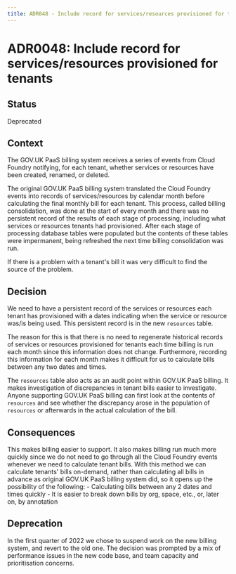 ```yaml
---
title: ADR048 - Include record for services/resources provisioned for tenants
---
```


# ADR0048: Include record for services/resources provisioned for tenants

## Status

Deprecated

## Context

The GOV.UK PaaS billing system receives a series of events from Cloud Foundry notifying, for each tenant, whether services or resources have been created, renamed, or deleted.

The original GOV.UK PaaS billing system translated the Cloud Foundry events into records of services/resources by calendar month before calculating the final monthly bill for each tenant. This process, called billing consolidation, was done at the start of every month and there was no persistent record of the results of each stage of processing, including what services or resources tenants had provisioned. After each stage of processing database tables were populated but the contents of these tables were impermanent, being refreshed the next time billing consolidation was run.

If there is a problem with a tenant's bill it was very difficult to find the source of the problem.

## Decision

We need to have a persistent record of the services or resources each tenant has provisioned with a dates indicating when the service or resource was/is being used. This persistent record is in the new `resources` table.

The reason for this is that there is no need to regenerate historical records of services or resources provisioned for tenants each time billing is run each month since this information does not change. Furthermore, recording this information for each month makes it difficult for us to calculate bills between any two dates and times.

The `resources` table also acts as an audit point within GOV.UK PaaS billing. It makes investigation of discrepancies in tenant bills easier to investigate. Anyone supporting GOV.UK PaaS billing can first look at the contents of `resources` and see whether the discrepancy arose in the population of `resources` or afterwards in the actual calculation of the bill.

## Consequences

This makes billing easier to support. It also makes billing run much more quickly since we do not need to go through all the Cloud Foundry events whenever we need to calculate tenant bills. With this method we can calculate tenants' bills on-demand, rather than calculating all bills in advance as original GOV.UK PaaS billing system did, so it opens up the possibility of the following:
    - Calculating bills between any 2 dates and times quickly
    - It is easier to break down bills by org, space, etc., or, later on, by annotation

## Deprecation

In the first quarter of 2022 we chose to suspend work on the new billing system, and revert to the old one. The decision 
was prompted by a mix of performance issues in the new code base, and team capacity and prioritisation concerns. 